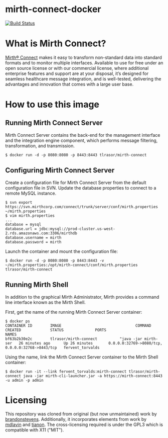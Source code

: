 mirth-connect-docker
============

[![Build Status](https://travis-ci.org/tlrasor/mirth-connect-docker.svg?branch=master)](https://travis-ci.org/tlrasor/mirth-connect-docker)

# What is Mirth Connect?

[Mirth® Connect](https://www.mirth.com/Products-and-Services/Mirth-Connect) makes it easy to transform non-standard data into standard formats and to monitor multiple interfaces. Available to use for free under an open source license or with our commercial license, where additional enterprise features and support are at your disposal, it’s designed for seamless healthcare message integration, and is well-tested, delivering the advantages and innovation that comes with a large user base.


# How to use this image


## Running Mirth Connect Server

Mirth Connect Server contains the back-end for the management interface and the integration engine component, which performs message filtering, transformation, and transmission.

    $ docker run -d -p 8080:8080 -p 8443:8443 tlrasor/mirth-connect

## Configuring Mirth Connect Server

Create a configuration file for Mirth Connect Server from the default configuration file in SVN. Update the database properties to connect to a remote MySQL instance.

    $ svn export https://svn.mirthcorp.com/connect/trunk/server/conf/mirth.properties ~/mirth.properties
    $ vim mirth.properties
    ...
    database = mysql
    database.url = jdbc:mysql://prod-cluster.us-west-2.rds.amazonaws.com:3306/mirthdb
    database.username = mirth
    database.password = mirth

Launch the container and mount the configuration file:

    $ docker run -d -p 8080:8080 -p 8443:8443 -v ~/mirth.properties:/opt/mirth-connect/conf/mirth.properties tlrasor/mirth-connect

## Running Mirth Shell

In addition to the graphical Mirth Administrator, Mirth provides a command line interface known as the Mirth Shell.

First, get the name of the running Mirth Connect Server container:

    $ docker ps
    CONTAINER ID        IMAGE                                 COMMAND                CREATED             STATUS              PORTS                                              NAMES
    bf63b2b30e2c        tlrasor/mirth-connect          "java -jar mirth-ser   26 minutes ago      Up 26 minutes       0.0.0.0:32769->8080/tcp, 0.0.0.0:32768->8443/tcp   fervent_torvalds

Using the name, link the Mirth Connect Server container to the Mirth Shell container:

    $ docker run -it --link fervent_torvalds:mirth-connect tlrasor/mirth-connect java -jar mirth-cli-launcher.jar -a https://mirth-connect:8443 -u admin -p admin


# Licensing

This repository was cloned from original (but now unmaintained) work by [brandonstevens](https://github.com/brandonstevens/mirth-connect-docker). Additionally, it incorporates elements from work by [mdlavin](https://github.com/brandonstevens/mirth-connect-docker/pulls/mdlavin) and [tianon](https://github.com/tianon/gosu/blob/master/INSTALL.md). The cross-licensing required is under the GPL3 which is compatible with X11 ("MIT").